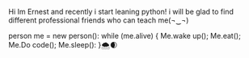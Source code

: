 Hi Im Ernest and recently i start leaning python!
i will be glad to find different professional friends who can teach me(¬‿¬)

person me = new
person():
while (me.alive)
{ 
  Me.wake up();
  Me.eat();
  Me.Do code();
  Me.sleep():
  }🌨🌒
